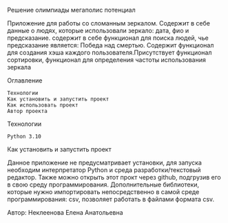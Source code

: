 Решение олимпиады мегаполис потенциал

Приложение для работы со сломанным зеркалом. Содержит в себе данные о людях, которые использовали зеркало: дата, фио и предсказание. содержит в себе функционал для поиска людей, чье предсказание является: Победа над смертью. Содержит функционал для создания хэша каждого пользователя.Присутствует функционал сортировки, функционал для определения частоты использования зеркала

Оглавление

    Технологии
    Как установить и запустить проект
    Как использовать проект
    Автор проекта

Технологии

    Python 3.10

Как установить и запустить проект

Данное приложение не предусматривает установки, для запуска необходим интерпретатор Python и среда разработки/текстовый редактор. Также можно открыть этот прокт через github, подгрузив его в свою среду программирования.
Дополнительные библиотеки, которые нужно импортировать непосредственно в самой среде программирования: csv, позволяет работать в файлами формата csv.

    
Автор:
    Неклеенова Елена Анатольевна
